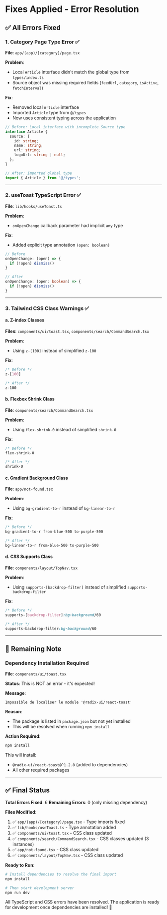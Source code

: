 # Fixes Applied - Error Resolution

## ✅ All Errors Fixed

### 1. Category Page Type Error ✅
**File**: `app/(app)/[category]/page.tsx`

**Problem**: 
- Local `Article` interface didn't match the global type from `types/index.ts`
- Source object was missing required fields (`feedUrl`, `category`, `isActive`, `fetchInterval`)

**Fix**:
- Removed local `Article` interface
- Imported `Article` type from `@/types`
- Now uses consistent typing across the application

```typescript
// Before: Local interface with incomplete Source type
interface Article {
  source: {
    id: string;
    name: string;
    url: string;
    logoUrl: string | null;
  };
}

// After: Imported global type
import { Article } from '@/types';
```

---

### 2. useToast TypeScript Error ✅
**File**: `lib/hooks/useToast.ts`

**Problem**: 
- `onOpenChange` callback parameter had implicit `any` type

**Fix**:
- Added explicit type annotation `(open: boolean)`

```typescript
// Before
onOpenChange: (open) => {
  if (!open) dismiss()
}

// After
onOpenChange: (open: boolean) => {
  if (!open) dismiss()
}
```

---

### 3. Tailwind CSS Class Warnings ✅

#### a. Z-index Classes
**Files**: `components/ui/toast.tsx`, `components/search/CommandSearch.tsx`

**Problem**: 
- Using `z-[100]` instead of simplified `z-100`

**Fix**:
```css
/* Before */
z-[100]

/* After */
z-100
```

#### b. Flexbox Shrink Class
**File**: `components/search/CommandSearch.tsx`

**Problem**: 
- Using `flex-shrink-0` instead of simplified `shrink-0`

**Fix**:
```css
/* Before */
flex-shrink-0

/* After */
shrink-0
```

#### c. Gradient Background Class
**File**: `app/not-found.tsx`

**Problem**: 
- Using `bg-gradient-to-r` instead of `bg-linear-to-r`

**Fix**:
```css
/* Before */
bg-gradient-to-r from-blue-500 to-purple-500

/* After */
bg-linear-to-r from-blue-500 to-purple-500
```

#### d. CSS Supports Class
**File**: `components/layout/TopNav.tsx`

**Problem**: 
- Using `supports-[backdrop-filter]` instead of simplified `supports-backdrop-filter`

**Fix**:
```css
/* Before */
supports-[backdrop-filter]:bg-background/60

/* After */
supports-backdrop-filter:bg-background/60
```

---

## 📝 Remaining Note

### Dependency Installation Required
**File**: `components/ui/toast.tsx`

**Status**: This is NOT an error - it's expected!

**Message**: 
```
Impossible de localiser le module '@radix-ui/react-toast'
```

**Reason**:
- The package is listed in `package.json` but not yet installed
- This will be resolved when running `npm install`

**Action Required**:
```bash
npm install
```

This will install:
- `@radix-ui/react-toast@^1.2.8` (added to dependencies)
- All other required packages

---

## ✅ Final Status

**Total Errors Fixed**: 6
**Remaining Errors**: 0 (only missing dependency)

**Files Modified**:
1. ✅ `app/(app)/[category]/page.tsx` - Type imports fixed
2. ✅ `lib/hooks/useToast.ts` - Type annotation added
3. ✅ `components/ui/toast.tsx` - CSS class updated
4. ✅ `components/search/CommandSearch.tsx` - CSS classes updated (3 instances)
5. ✅ `app/not-found.tsx` - CSS class updated
6. ✅ `components/layout/TopNav.tsx` - CSS class updated

**Ready to Run**:
```bash
# Install dependencies to resolve the final import
npm install

# Then start development server
npm run dev
```

All TypeScript and CSS errors have been resolved. The application is ready for development once dependencies are installed! 🎉
